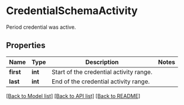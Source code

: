 # CredentialSchemaActivity

Period credential was active.

## Properties
Name | Type | Description | Notes
------------ | ------------- | ------------- | -------------
**first** | **int** | Start of the credential activity range. | 
**last** | **int** | End of the credential activity range. | 

[[Back to Model list]](../README.md#documentation-for-models) [[Back to API list]](../README.md#documentation-for-api-endpoints) [[Back to README]](../README.md)


